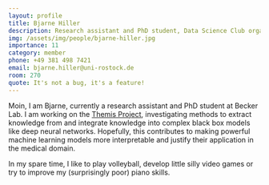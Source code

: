 ```yaml
---
layout: profile
title: Bjarne Hiller
description: Research assistant and PhD student, Data Science Club organizer
img: /assets/img/people/bjarne-hiller.jpg
importance: 11
category: member
phone: +49 381 498 7421
email: bjarne.hiller@uni-rostock.de
room: 270
quote: It's not a bug, it's a feature!
---
```


Moin, I am Bjarne, currently a research assistant and PhD student at Becker Lab. I am working on the [Themis Project](/projects/2022_themis), investigating methods to extract knowledge from and integrate knowledge into complex black box models like deep neural networks. Hopefully, this contributes to making powerful machine learning models more interpretable and justify their application in the medical domain.

In my spare time, I like to play volleyball, develop little silly video games or try to improve my (surprisingly poor) piano skills.
